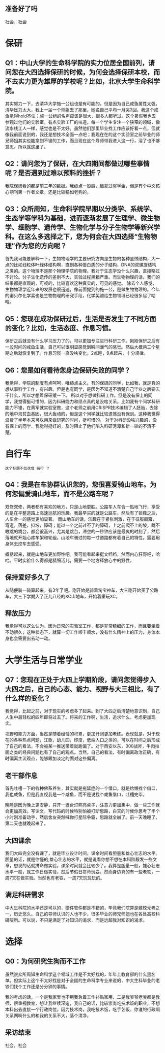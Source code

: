 
## 准备好了吗

社会，社会

# 保研

## Q1：中山大学的生命科学院的实力位居全国前列，请问您在大四选择保研的时候，为何会选择保研本校，而不去实力更为雄厚的学校呢？比如，北京大学生命科学院。

  其实努力一下，去清华大学施一公组也是有可能的。但是因为自己咸鱼属性太强，清华压力太大，我上一届一个师姐去了那里，她说自己平均一月哭3回，我这个咸鱼觉得hold不住；施一公组的名声应该是很大，很多人都听过。这个暑假我也去参观过他们的实验室，有点实验工厂的味道，每一个学生专注一个狭窄的领域，像流水线工人一样，感觉也是不太好。虽然他们那里毕业找工作应该好看一点，但就像我前面说到的，我还是想技术全面一点吧；我现在在的这个实验室之前毕业的师兄师姐其实也能拿到不错的工作，而且现在这个导师带我进入这一行，溜了也不够意思，所以就这里了。


## Q2：请问您为了保研，在大四期间都做过哪些事情呢？是否遇到过难以预料的挫折？

  我院保研看的都是前三年的数据。我绩点一般般，酶拿过奖学金，但是有个中文核心期刊第一作者文章，还是比较稳如老狗的。

## Q3：众所周知，生命科学院早期以分类学、系统学、生态学等学科为基础，进而逐渐发展了生理学、微生物学、细胞学、遗传学、生物化学与分子生物学等新兴学科。在这么多选择之下，您为何会在大四选择“生物物理”作为您的方向呢？

  首先我可能要解释一下，生物物理学的主要研究方向是生物的各种显微结构，大一点的比如线粒体叶绿体结构啊，直到各种蛋白质的分子结构，DNA的双螺旋结构之类的。这个物理不是那个物理学院的物理。我对于生态学没什么兴趣，直接略过不讨论。分子生化遗传的差别不大，实验过程黑箱严重。而生物物理的话，我们的结果都是直观的，可视的，比较喜欢这种真实的，可见的感觉。
除去个人感觉，生物物理学近年来的发展也很迅速，像前面提到的施一公，是做生物物理的。今年的诺贝尔化学奖也是生物物理的研究手段，化学奖颁给生物领域已经很多届了哈哈。


## Q5：您现在成功保研过后，生活是否发生了不同方面的变化？比如，生活态度、作息习惯。

  保研之后就没有什么学习压力了的，可以更加专注进行科研工作。刚刚保研之后有一段时间的咸鱼生活，自己可以很明显感觉到瞬间泄气的感觉。然后大概两三个星期之后就恢复到了。作息习惯一直没啥变化，2点睡，9点起来，十分规律。


## Q6：您是如何看待您身边保研失败的同学？
我觉得，学院的制度有点呵呵，唯绩点主义。有的保研的同学，比如我，就是真的想从事科学工作，有兴趣。但是也有同学，是因为不知道不清楚自己毕业之后要去干什么，所以才想着保研缓一下。
所以对于想做科研工作，但是没有保上的同学，我觉得挺可惜的，因为科研能力和绩点真的是没啥关系，比如我有个同学科研能力不错，在黄军就实验室做，这个老师之前用CRISPR技术编辑了人胚胎，去除的地中海贫血基因，很大轰动的，但是这个同学就比较遗憾没有保到。这种我觉得浪费了半年本来可以用来做研究的时间，挺可惜的。
对于对科研没啥兴趣的，没有保上的同学。我觉得挺好的，及时阻止了他们陷入科研泥潭和新一轮的不清不楚。


# 自行车
    这个标题不如改成 骑行 ？

## Q4：我是在车协群认识您的，您很喜爱骑山地车。为何您偏爱骑山地车，而不是公路车呢？


  双修双修，两者都有喜欢的地方，只是山地更胜。公路车人车合一贴地飞行，享受的是在平整道路上高速巡航的乐趣。我最早买的就是公路车，然后有了锁鞋之后，人车合一的感觉更加显著。
而山地车的话，乐趣在于紧张刺激，在于征服颠簸，弯道，落差，抖坡，障碍；能过一个之前过不了的障碍，上之前爬不上的坡，跳不敢跳的跳台，都会很高兴，尤其是跳台，滞空的一秒钟应该是最爽的时刻了，然后落地就开始心疼车架和轮组。山地车骑过的每一寸道路都有着自己的特性，需要用身体去控车去感受。

  概括起来，就是山地车更加野性吧。我可能看起来挺文绉绉，然而内心狂野吧，哈哈。平时实验什么得都是精细活儿，需要一个地方释放心中的野性。

## 保持爱好多久了

  从随便骑一骑算起来，有3年了吧。刚开始是骑着淘宝神车，大三刚开始买了公路车，大三下学期入了正儿八经的XC山地车，开始着重玩XC。

## 释放压力

  我觉得可以这么认为。因为日常的实验室工作，都是非常精细的工作，而且要坐着不动很久，这种状态下，就算一切工作顺丰顺水，没有什么精神上的压力，身体本身也会需要出去动一动。

# 大学生活与日常学业

## Q7：您现在正处于大四上学期阶段，请问您觉得步入大四之后，自己的心态、能力、视野与大三相比，有了什么样的变化？

  我觉得，比起之前，对于现实的考虑多了起来。到了大四之后清楚地意识到，自己人生中最轻松的四年即将过去了。将来的工作啊，生活，追求什么，考虑更加现实。

  视野和能力方面，当然是随着经验的积累，更加开阔更加老练。表现就是，对于现在的各种热点问题，江歌，幼儿园，印度，低端人口之类的，可以在时间之后形成了自己的看法，不会被某一推送带着就跑偏了。对于西安以东，300战斧，牛肉拉面之类的经典问题也有了自己的观点。当然，自己的看法，有时偏离政治正确，有时偏离主流观点，能够跟加淡定的面对这些偏离。

## 老干部作息

  首先吐槽一下的各种佛系养生，其实就是拖延症的一个借口，就是给懒找个借口，我也咸鱼，但是我直视我是一个咸鱼，而不是说找个咸鱼借口，吐槽完毕。
    
  晚睡是因为晚上更安静，只开一盏台灯照亮桌子，注意力更加集中，做一些工作就会更加高效。写论文，写代码的时候特别怕被打断思路，白天的时候你思考了半个小时刚准备动手，然后舍友突然喊你打星际争霸，思路就全崩了。前一天晚睡了，第二天也就晚起来了。

## 大四课余

  我们大四完全没有课了，就是毕业设计时间。课余时间看胆量和雄心壮志的水平。胆量的话，就是你懂的;雄心壮志的水平，就是说看你想不想在本科阶段发一些文章，想发的话就拼命做实验，课余时间就会比较少了。我算是胆量一般，雄心壮志水平一般，就工作日做实验，然后节假日拼命玩耍。然而身边真的有一些老铁，一周7天在做实验。当然也有老铁，一周7天玩玩玩的。


## 满足科研需求

  中大生科院的水平还是可以的，硬件软件都是不错的，毕竟我们院算是建校元老之一，历史悠久。自己的导师认识的人也不少，很多毕业的师兄师姐也在各处高校科研院所。可以说，不只是满足了对知识的渴求，而是远超我对知识的渴求。

# 选择

## Q0：为何研究生狗而不工作

  虽然说众所周知生命科学这个领域工作是不太好找的，年年上教育部的什么黑名单。但实际上这个不太好找是对于全国的生命科学专业来说的，中大生科毕业的老铁们找个工作还是分分钟的事情。
  
  我的考虑的话，一个是我家里也不用我急着工作补贴家用，二是我爷爷老爹都是教师，很重视教育，想让我继续深造，我自己的话，比较崇尚吃技术饭的职业，不想本科出去直接一个行政岗位。因为技术岗，我吃技术饭，吃手艺饭，你谁的行政啊关系网啊什么的和我的关系不大，落个清净。

## 采访结束

社会，社会
